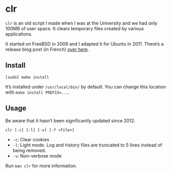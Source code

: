 # clr

`clr` is an old script I made when I was at the University and we had only
100MB of user space. It clears temporary files created by various applications.

It started on FreeBSD in 2009 and I adapted it for Ubuntu in 2011. There’s a
release blog post (in French) [over here][1].

[1]: http://bfontaine.net/staticblog/Outils/2011/08/09/sortie-de-clr-version-1.4.4c.html

## Install

    [sudo] make install

It’s installed under `/usr/local/bin/` by default. You can change this location
with `make install PREFIX=...`.

## Usage

Be aware that it hasn’t been significantly updated since 2012.

    clr [-c] [-l] [-v] [-f <file>]

* `-c`: Clear cookies
* `-l`: Light mode. Log and history files are truncated to 5 lines instead of
  being removed.
* `-v`: Non-verbose mode

Run `man clr` for more information.
